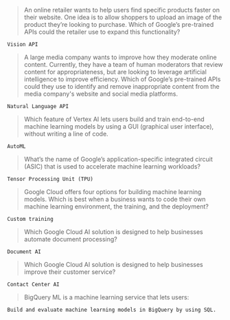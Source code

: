 >An online retailer wants to help users find specific products faster on their website. One idea is to allow shoppers to upload an image of the product they’re looking to purchase. Which of Google’s pre-trained APIs could the retailer use to expand this functionality?
```
Vision API
```

>A large media company wants to improve how they moderate online content. Currently, they have a team of human moderators that review content for appropriateness, but are looking to leverage artificial intelligence to improve efficiency. Which of Google’s pre-trained APIs could they use to identify and remove inappropriate content from the media company's website and social media platforms.
```
Natural Language API
```

>Which feature of Vertex AI lets users build and train end-to-end machine learning models by using a GUI (graphical user interface), without writing a line of code.
```
AutoML
```

>What’s the name of Google’s application-specific integrated circuit (ASIC) that is used to accelerate machine learning workloads?
```
Tensor Processing Unit (TPU)
```

>Google Cloud offers four options for building machine learning models. Which is best when a business wants to code their own machine learning environment, the training, and the deployment?
```
Custom training
```

>Which Google Cloud AI solution is designed to help businesses automate document processing?
```
Document AI
```

>Which Google Cloud AI solution is designed to help businesses improve their customer service?
```
Contact Center AI
```

>BigQuery ML is a machine learning service that lets users:
```
Build and evaluate machine learning models in BigQuery by using SQL.
```
